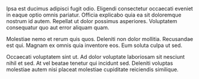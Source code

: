 Ipsa est ducimus adipisci fugit odio. Eligendi consectetur occaecati eveniet in eaque optio omnis pariatur. Officia explicabo quia ea sit doloremque nostrum id autem. Repellat ut dolor possimus asperiores. Voluptatem consequatur quo aut error aliquam quam.
 Molestiae nemo et rerum quis quos. Deleniti non dolor mollitia. Recusandae est qui. Magnam ex omnis quia inventore eos. Eum soluta culpa ut sed.
 Occaecati voluptatem sint ut. Ad dolor voluptate laboriosam sit nesciunt nihil et sed. At vel beatae tenetur qui incidunt sed. Deleniti voluptas molestiae autem nisi placeat molestiae cupiditate reiciendis similique.